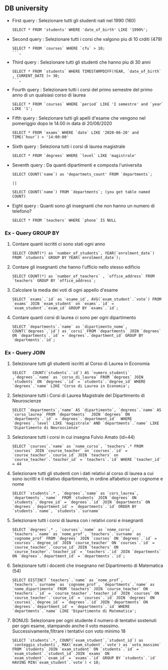 ## DB university

- First query : Selezionare tutti gli studenti nati nel 1990 (160)
    ```
    SELECT * FROM 'students' WHERE 'date_of_birth' LIKE '1990%';
    ``` 
- Second query : Selezionare tutti i corsi che valgono piu di 10 crditi (479)
    ```
    SELECT * FROM `courses` WHERE `cfu` > 10;
    ```,
- Third query : Selezionare tutti gli studenti che hanno piu di 30 anni
    ```
    SELECT * FROM `students` WHERE TIMESTAMPDIFF(YEAR, `date_of_birth` , CURRENT_DATE )> 30; 
    ```,
- Fourth query : Selezionare tutti i corsi del primo semestre del primo anno di un qualsiasi corso di laurea 
    ```
    SELECT * FROM `courses` WHERE `period` LIKE 'I semestre' and `year` LIKE '1'; 
    ```
- Fifth query : Selezionare tutti gli apelli d'esame che vengono nel pomeriggio dopo le 14.00 in data di 20/06/2020
    ```
    SELECT * FROM `exams` WHERE `date` LIKE '2020-06-20' and TIME(`hour`) > '14:00:00'
    ```
- Sixth query : Seleziona tutti i corsi di laurea magistrale 
    ```
    SELECT * FROM `degrees` WHERE `level` LIKE 'magistrale'
    ```
- Seventh query : Da quanti dipartimenti e composta l'universita
    ```
    SELECT COUNT(`name`) as 'departmets_count' FROM `departments`;

    || 

    SELECT COUNT(`name`) FROM `departments`; (you get table named COUNT)
    ``` 
- Eight query : Quanti sono gli insegnanti che non hanno un numero di telefono?
    ```
    SELECT * FROM `teachers` WHERE `phone` IS NULL
    ```


### Ex - Query GROUP BY

1. Contare quanti iscritti ci sono stati ogni anno
    ``` 
    SELECT COUNT(*) as `number_of_students`, YEAR(`enrolment_date`) FROM `students` GROUP BY YEAR(`enrolment_date`); 
    ```

2. Contare gli insegnanti che hanno l'ufficio nello stesso edificio
    ```
    SELECT COUNT(*) as `number_of_teachers` , `office_address` FROM `teachers` GROUP BY `office_address`; 
    ```

3. Calcolare la media dei voti di ogni appello d'esame
    ``` 
    SELECT `exams`.`id` as `esame_id`, AVG(`exam_student`.`vote`) FROM `exams` JOIN `exam_student` on `exams`.`id` = `exam_student`.`exam_id` GROUP BY `exams`.`id`; 
    ```

4. Contare quanti corsi di laurea ci sono per ogni dipartimento
    ```
    SELECT `departments`.`name` as `dipartimento_nome`, COUNT(`degrees`.`id`) as `corsi` FROM `departments` JOIN `degrees` ON `departments`.`id` = `degrees`.`department_id` GROUP BY `departments`.`id`; 
    ```


### Ex - Query JOIN 

1. Selezionare tutti gli studenti iscritti al Corso di Laurea in Economia 
    ``` 
    SELECT   COUNT(`students`.`id`) AS `numero_studenti` ,`degrees`.`name` as `corso_di_laurea` FROM `degrees` JOIN `students` ON `degrees`.`id` = `students`.`degree_id` WHERE `degrees`.`name` LIKE 'Corso di Laurea in Economia'; 
    ```

2. Selezionare tutti i Corsi di Laurea Magistrale del Dipartimento di Neuroscienze
    ``` 
    SELECT `departments`.`name` AS `dipartimento`, `degrees`.`name` AS `corso_laurea` FROM `departments`  JOIN `degrees` ON `departments`.`id` = `degrees`.`department_id`  WHERE `degrees`.`level` LIKE 'magistrale' AND `departments`.`name` LIKE 'Dipartimento di Neuroscienze'
    ```

3. Selezionare tutti i corsi in cui insegna Fulvio Amato (id=44)
    ``` 
    SELECT `courses`.`name` as `nome_corso`, `teachers`.* FROM `courses` JOIN `course_teacher` on `courses`.`id` = `course_teacher`.`course_id` JOIN `teachers` on `course_teacher`.`teacher_id` = `teachers`.`id` WHERE `teacher_id` = 44 
    ```

4. Selezionare tutti gli studenti con i dati relativi al corso di laurea a cui sono iscritti e il relativo dipartimento, in ordine alfabetico per cognome e nome
    ```
    SELECT `students`.* , `degrees`.`name` as `cors_laurea`, `departments`.`name`  FROM `students` JOIN `degrees` ON `students`.`degree_id` = `degrees`.`id` JOIN `departments` ON `degrees`.`department_id` = `departments`.`id` ORDER BY `students`.`name`, `students`.`surname` 
    ```

5. Selezionare tutti i corsi di laurea con i relativi corsi e insegnanti
    ```
    SELECT `degrees`.* , `courses`.`name` as `nome_corso`, `teachers`.`name` as `nome_prof`, `teachers`.`surname` as `cognome_prof` FROM `degrees` JOIN `courses` ON `degrees`.`id` = `courses`.`degree_id` JOIN `course_teacher` ON `courses`.`id` = `course_teacher`.`course_id` JOIN `teachers` ON `course_teacher`.`teacher_id` = `teachers`.`id` JOIN `departments` ON `degrees`.`department_id` = `departments`.`id`; 
    ```

6. Selezionare tutti i docenti che insegnano nel Dipartimento di Matematica (54)
    ```
    SELECT DISTINCT `teachers`.`name` as `nome_prof`, `teachers`.`surname` as `cognome_prof`, `departments`.`name` as `nome_dipartimento` FROM `teachers` JOIN `course_teacher` ON `teachers`.`id` = `course_teacher`.`teacher_id` JOIN `courses` ON `course_teacher`.`course_id` = `courses`.`id` JOIN `degrees` ON `courses`.`degree_id` = `degrees`.`id` JOIN `departments` ON `degrees`.`department_id` = `departments`.`id` WHERE `departments`.`name` LIKE 'Dipartimento di Matematica'; 
    ```

7. BONUS: Selezionare per ogni studente il numero di tentativi sostenuti per ogni esame, stampando anche il voto massimo. Successivamente,filtrare i tentativi con voto minimo 18
    ```
    SELECT `students`.*, COUNT(`exam_student`.`student_id`) as `conteggio_studenti`, MAX(`exam_student`.`vote`) as `voto_massimo` FROM `students` JOIN `exam_student` ON `students`.`id` = `exam_student`.`student_id` JOIN `exams` ON `exam_student`.`exam_id` = `exams`.`id` GROUP BY `students`.`id` HAVING MIN(`exam_student`.`vote`) < 18; 
    ```
